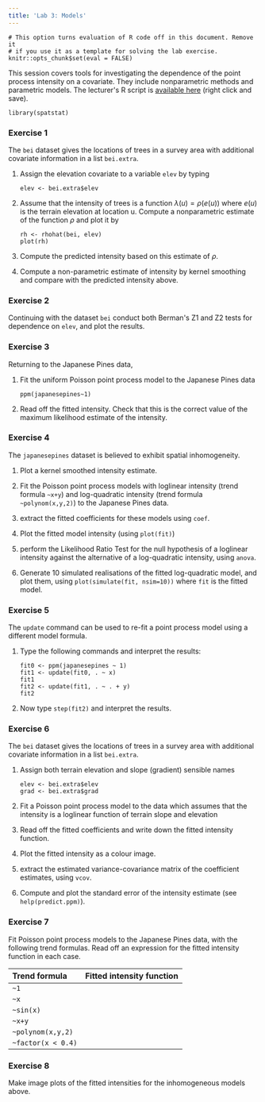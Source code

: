 ```yaml
---
title: 'Lab 3: Models'
---
```


```{r, include = FALSE}
# This option turns evaluation of R code off in this document. Remove it
# if you use it as a template for solving the lab exercise.
knitr::opts_chunk$set(eval = FALSE)
```

This session covers tools for investigating the dependence of the
point process intensity on a covariate. They include nonparametric methods
and parametric models.
The lecturer's R script is [available here](https://raw.githubusercontent.com/spatstat/useR2015/master/Scripts/script3.R) (right click and save).

```{r include=FALSE}
library(spatstat)
```

### Exercise 1

The `bei` dataset gives the locations of trees in a survey area with additional
covariate information in a list `bei.extra`.

1.  Assign the elevation covariate to a variable `elev` by typing
    ```{r}
    elev <- bei.extra$elev
    ```
2.  Assume that the intensity of trees is a function $\lambda(u) = \rho(e(u))$
    where $e(u)$ is the terrain elevation at location u.
    Compute a nonparametric estimate of the function $\rho$ and plot it by
    ```{r}
    rh <- rhohat(bei, elev)
    plot(rh)
    ```

3.  Compute the predicted intensity based on this estimate of $\rho$.

4.  Compute a non-parametric estimate of intensity by kernel smoothing and
  	compare with the predicted intensity above.

### Exercise 2

Continuing with the dataset `bei` conduct both Berman's Z1 and Z2 tests for
dependence on `elev`, and plot the results.

### Exercise 3

Returning to the Japanese Pines data,

1.  Fit the uniform Poisson point process model to the Japanese
    Pines data
    ```{r}
    ppm(japanesepines~1)
    ```

2.  Read off the fitted intensity. Check that this is the correct
    value of the maximum likelihood estimate of the intensity.

### Exercise 4

The `japanesepines` dataset is believed to exhibit
spatial inhomogeneity.

1.  Plot a kernel smoothed intensity estimate.

2.  Fit the Poisson point process models with loglinear intensity
    (trend formula `~x+y`) and log-quadratic intensity (trend
    formula `~polynom(x,y,2)`) to the Japanese Pines data.

3.  extract the fitted coefficients for these models using
    `coef`.

4.  Plot the fitted model intensity (using `plot(fit)`)

5.  perform the Likelihood Ratio Test for the null hypothesis of a
    loglinear intensity against the alternative of a log-quadratic
    intensity, using `anova`.

6.  Generate 10 simulated realisations of the fitted log-quadratic
    model, and plot them, using `plot(simulate(fit, nsim=10))` where 
    `fit` is the fitted model.


### Exercise 5

The `update` command can be used to re-fit a point
process model using a different model formula.

1.  Type the following commands and interpret the results:
    ```{r}
    fit0 <- ppm(japanesepines ~ 1)
    fit1 <- update(fit0, . ~ x)
    fit1
    fit2 <- update(fit1, . ~ . + y)
    fit2
    ```

2.  Now type `step(fit2)` and interpret the results.
    
### Exercise 6

The `bei` dataset gives the locations of trees in a survey area
with additional covariate information in a list `bei.extra`.

1.  Assign both terrain elevation and slope (gradient) sensible names
    ```{r}
    elev <- bei.extra$elev
    grad <- bei.extra$grad
    ```

2.  Fit a Poisson point process model to the data which assumes
    that the intensity is a loglinear function of terrain slope
    and elevation

3.  Read off the fitted coefficients and write down the fitted
    intensity function.

4.  Plot the fitted intensity as a colour image.

5.  extract the estimated variance-covariance matrix of the
    coefficient estimates, using `vcov`.

6.  Compute and plot the standard error of the intensity estimate
    (see `help(predict.ppm)`).


### Exercise 7

Fit Poisson point process models to the Japanese Pines data, with
the following trend formulas. Read off an expression for the fitted
intensity function in each case.

|Trend formula     |Fitted intensity function                   |
|:-----------------|:-------------------------------------------|
|`~1`              |                                            |
|`~x`              |                                            |
|`~sin(x)`         |                                            |
|`~x+y`            |                                            |
|`~polynom(x,y,2)` |                                            |
|`~factor(x < 0.4)`|                                            |

### Exercise 8

Make image plots of the fitted intensities for the inhomogeneous
models above.
